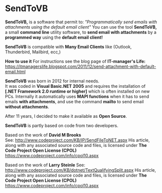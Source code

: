 # SendToVB

**SendToVB,** is a software that permit to:
*"Programmatically send emails with attachments using the default email client"*
You can use the tool **SendToVB,** a small **command line**  utility software, to  **send email with attachments** by a **programmed way** using the **default email client!**

**SendToVB** is compatible with **Many Email Clients** like (Outlook, Thunderbird, Mailbird, ecc,)

**How to use it**
For instructions see the blog page of **IT-manager's Life:**  https://itmanagerslife.blogspot.com/2011/12/send-attachment-with-default-email.html

**SendToVB** was born in 2012 for internal needs.  
It was coded in  **Visual Basic.NET 2005** and requires the installation of  **[.NET Framework 2.0 runtime or higher]**  which is often installed on new PCs. 
Internally it automatically uses  **MAPI functions**  when it has to send emails  **with attachments**, and use the command **mailto** to send email  **without attachments**.

After 11 years, I decided to make it available as **Open Source**. 

**SendToVB** is partly based on code from two developers.

Based on the work of **David M Brooks**   
See: http://www.codeproject.com/KB/IP/SendFileToNET.aspx
His article, along with any associated source code and files, is licensed under **The Code Project Open License (CPOL)** https://www.codeproject.com/info/cpol10.aspx

Based on the work of **Larry Steinle**
See: http://www.codeproject.com/KB/dotnet/TextQualifyingSplit.aspx
His article, along with any associated source code and files, is licensed under **The Code Project Open License (CPOL)** https://www.codeproject.com/info/cpol10.aspx
